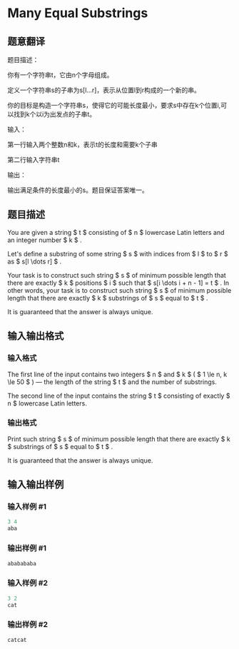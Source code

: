 # Many Equal Substrings

## 题意翻译

题目描述：

你有一个字符串t，它由n个字母组成。

定义一个字符串s的子串为s[l...r]，表示从位置l到r构成的一个新的串。

你的目标是构造一个字符串s，使得它的可能长度最小，要求s中存在k个位置i,可以找到k个以i为出发点的子串t。

输入：

第一行输入两个整数n和k，表示t的长度和需要k个子串

第二行输入字符串t

输出：

输出满足条件的长度最小的s。题目保证答案唯一。

## 题目描述

You are given a string $ t $ consisting of $ n $ lowercase Latin letters and an integer number $ k $ .

Let's define a substring of some string $ s $ with indices from $ l $ to $ r $ as $ s[l \dots r] $ .

Your task is to construct such string $ s $ of minimum possible length that there are exactly $ k $ positions $ i $ such that $ s[i \dots i + n - 1] = t $ . In other words, your task is to construct such string $ s $ of minimum possible length that there are exactly $ k $ substrings of $ s $ equal to $ t $ .

It is guaranteed that the answer is always unique.

## 输入输出格式

### 输入格式

The first line of the input contains two integers $ n $ and $ k $ ( $ 1 \le n, k \le 50 $ ) — the length of the string $ t $ and the number of substrings.

The second line of the input contains the string $ t $ consisting of exactly $ n $ lowercase Latin letters.

### 输出格式

Print such string $ s $ of minimum possible length that there are exactly $ k $ substrings of $ s $ equal to $ t $ .

It is guaranteed that the answer is always unique.

## 输入输出样例

### 输入样例 #1

```cpp
3 4
aba

```
### 输出样例 #1

```cpp
ababababa

```
### 输入样例 #2

```cpp
3 2
cat

```
### 输出样例 #2

```cpp
catcat

```
